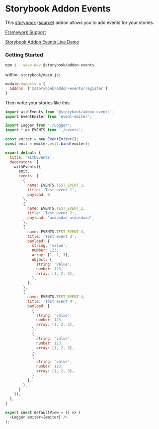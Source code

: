 # Storybook Addon Events

This [storybook](https://storybooks.js.org) ([source](https://github.com/storybookjs/storybook)) addon allows you to add events for your stories.

[Framework Support](https://github.com/storybookjs/storybook/blob/master/ADDONS_SUPPORT.md)

[Storybook Addon Events Live Demo](https://z4o4z.github.io/storybook-addon-events/index.html)

### Getting Started

```sh
npm i --save-dev @storybook/addon-events
```

within `.storybook/main.js`:

```js
module.exports = {
  addons: ['@storybook/addon-events/register']
}
```

Then write your stories like this:

```js
import withEvents from '@storybook/addon-events';
import EventEmiter from 'event-emiter';

import Logger from './Logger';
import * as EVENTS from './events';

const emiter = new EventEmiter();
const emit = emiter.emit.bind(emiter);

export default {
  title: 'withEvents',
  decorators: [
    withEvents({
      emit,
      events: [
        {
          name: EVENTS.TEST_EVENT_1,
          title: 'Test event 1',
          payload: 0,
        },
        {
          name: EVENTS.TEST_EVENT_2,
          title: 'Test event 2',
          payload: 'asdasdad asdasdasd',
        },
        {
          name: EVENTS.TEST_EVENT_3,
          title: 'Test event 3',
          payload: {
            string: 'value',
            number: 123,
            array: [1, 2, 3],
            object: {
              string: 'value',
              number: 123,
              array: [1, 2, 3],
            },
          },
        },
        {
          name: EVENTS.TEST_EVENT_4,
          title: 'Test event 4',
          payload: [
            {
              string: 'value',
              number: 123,
              array: [1, 2, 3],
            },
            {
              string: 'value',
              number: 123,
              array: [1, 2, 3],
            },
            {
              string: 'value',
              number: 123,
              array: [1, 2, 3],
            },
          ],
        },
      ]
    }),
  ],
}

export const defaultView = () => (
  <Logger emiter={emiter} />
);
```
